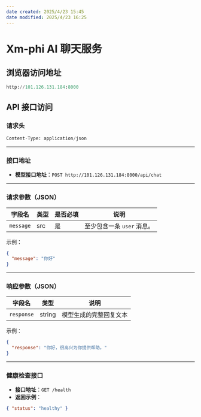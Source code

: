 ```yaml
---
date created: 2025/4/23 15:45
date modified: 2025/4/23 16:25
---
```

# Xm-phi AI 聊天服务

## 浏览器访问地址

```python
http://101.126.131.184:8000
```

## API 接口访问

### 请求头

```python
Content-Type: application/json
```

---

### 接口地址

- **模型接口地址**：`POST http://101.126.131.184:8000/api/chat`

---

### 请求参数（JSON）

| 字段名           | 类型    | 是否必填 | 说明                                                                          |
| ------------- | ----- | ---- | --------------------------------------------------------------------------- |
| `message`     | src   | 是    | 至少包含一条 `user` 消息。                                                           |

示例：

```json
{
  "message": "你好"
}
```

---

### 响应参数（JSON）

| 字段名        | 类型     | 说明          |
| ---------- | ------ | ----------- |
| `response` | string | 模型生成的完整回复文本 |

示例：

```json
{
  "response": "你好，很高兴为你提供帮助。"
}
```

---

### 健康检查接口

- **接口地址**：`GET /health`
- **返回示例**：

```json
{ "status": "healthy" }
```
